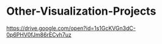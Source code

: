 # Other-Visualization-Projects


https://drive.google.com/open?id=1s1GcKVGn3dC-0p6PHV0fJm86rECyh7uz
